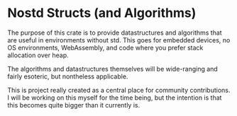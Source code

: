 # Nostd Structs (and Algorithms)

The purpose of this crate is to provide datastructures and algorithms that are useful in environments without std.
This goes for embedded devices, no OS environments, WebAssembly, and code where you prefer stack allocation over heap.

The algorithms and datastructures themselves will be wide-ranging and fairly esoteric, but nontheless applicable.

This is project really created as a central place for community contributions.
I will be working on this myself for the time being, but the intention is that this becomes quite bigger than it currently is.


